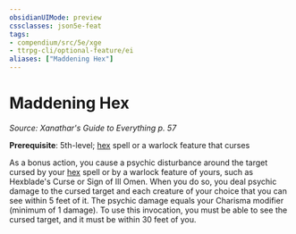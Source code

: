 ```yaml
---
obsidianUIMode: preview
cssclasses: json5e-feat
tags:
- compendium/src/5e/xge
- ttrpg-cli/optional-feature/ei
aliases: ["Maddening Hex"]
---
```

# Maddening Hex
*Source: Xanathar's Guide to Everything p. 57*  

**Prerequisite**: 5th-level; [hex](/3-Mechanics/CLI/spells/hex.md) spell or a warlock feature that curses

As a bonus action, you cause a psychic disturbance around the target cursed by your [hex](/3-Mechanics/CLI/spells/hex.md) spell or by a warlock feature of yours, such as Hexblade's Curse or Sign of Ill Omen. When you do so, you deal psychic damage to the cursed target and each creature of your choice that you can see within 5 feet of it. The psychic damage equals your Charisma modifier (minimum of 1 damage). To use this invocation, you must be able to see the cursed target, and it must be within 30 feet of you.